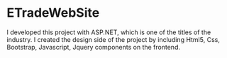 # ETradeWebSite
I developed this project with ASP.NET, which is one of the titles of the industry. I created the design side of the project by including Html5, Css, Bootstrap, Javascript, Jquery components on the frontend.
